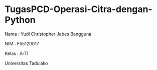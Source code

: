 # TugasPCD-Operasi-Citra-dengan-Python

Nama : Yudi Christopher Jabes Bangguna

NIM : F55120017

Kelas : A-TI

Universitas Tadulako
